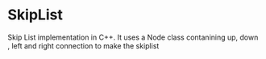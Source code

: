 # SkipList
Skip List implementation in C++. It uses a Node class contanining up, down , left and right connection to make the skiplist
